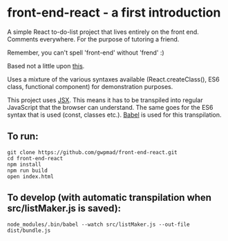 # front-end-react - a first introduction
A simple React to-do-list project that lives entirely on the front end. Comments everywhere. For the purpose of tutoring a friend.

Remember, you can't spell 'front-end' without 'frend' :)

Based not a little upon [this](http://codepen.io/pankajparashar/pen/MYzgyW?editors=1000#0).

Uses a mixture of the various syntaxes available (React.createClass(), ES6 class, functional component) for demonstration purposes.

This project uses [JSX](https://facebook.github.io/react/docs/jsx-in-depth.html). This means it has to be transpiled into regular JavaScript that the browser can understand. The same goes for the ES6 syntax that is used (const, classes etc.). [Babel](https://babeljs.io/docs/usage/cli/) is used for this transpilation.

To run:
-----
```
git clone https://github.com/gwpmad/front-end-react.git
cd front-end-react
npm install
npm run build
open index.html
```

To develop (with automatic transpilation when src/listMaker.js is saved):
-----
```
node_modules/.bin/babel --watch src/listMaker.js --out-file dist/bundle.js
```
